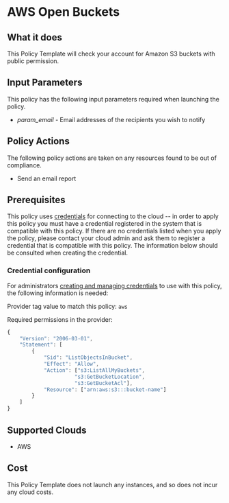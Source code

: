 # AWS Open Buckets

## What it does

This Policy Template will check your account for Amazon S3 buckets with public permission.

## Input Parameters

This policy has the following input parameters required when launching the policy.

- *param_email* - Email addresses of the recipients you wish to notify

## Policy Actions

The following policy actions are taken on any resources found to be out of compliance.

- Send an email report

## Prerequisites

This policy uses [credentials](https://docs.rightscale.com/policies/users/guides/credential_management.html) for connecting to the cloud -- in order to apply this policy you must have a credential registered in the system that is compatible with this policy. If there are no credentials listed when you apply the policy, please contact your cloud admin and ask them to register a credential that is compatible with this policy. The information below should be consulted when creating the credential.

### Credential configuration

For administrators [creating and managing credentials](https://docs.rightscale.com/policies/users/guides/credential_management.html) to use with this policy, the following information is needed:

Provider tag value to match this policy: `aws`

Required permissions in the provider:

```javascript
{
    "Version": "2006-03-01",
    "Statement": [
        {
            "Sid": "ListObjectsInBucket",
            "Effect": "Allow",
            "Action": ["s3:ListAllMyBuckets",
                      "s3:GetBucketLocation",
                      "s3:GetBucketAcl"],
            "Resource": ["arn:aws:s3:::bucket-name"]
        }
    ]
}
```

## Supported Clouds

- AWS

## Cost

This Policy Template does not launch any instances, and so does not incur any cloud costs.
